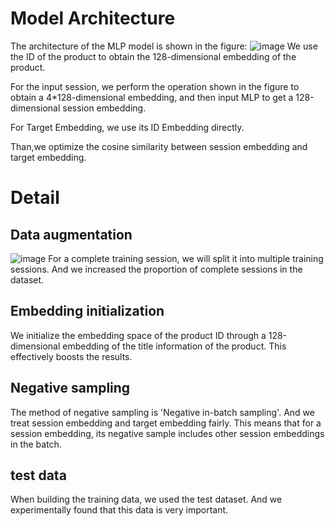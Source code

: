 # Model Architecture
The architecture of the MLP model is shown in the figure:
![image](https://github.com/karrich/KDD-CUP-2023-solution/assets/57396778/0621c3b0-2654-4e62-a5e1-4f73158b021d)
We use the ID of the product to obtain the 128-dimensional embedding of the product. 

For the input session, we perform the operation shown in the figure to obtain a 4*128-dimensional embedding,
and then input MLP to get a 128-dimensional session embedding.

For Target Embedding, we use its ID Embedding directly.

Than,we optimize the cosine similarity between session embedding and target embedding.
# Detail
## Data augmentation
![image](https://github.com/karrich/KDD-CUP-2023-solution/assets/57396778/5c928907-e5a5-43d1-8b94-ad0d9fd55e10)
For a complete training session, we will split it into multiple training sessions.
And we increased the proportion of complete sessions in the dataset.
## Embedding initialization
We initialize the embedding space of the product ID through a 128-dimensional embedding of the title information of the product.
This effectively boosts the results.
## Negative sampling
The method of negative sampling is 'Negative in-batch sampling'.
And we treat session embedding and target embedding fairly.
This means that for a session embedding, its negative sample includes other session embeddings in the batch.
## test data
When building the training data, we used the test dataset.
And we experimentally found that this data is very important.

